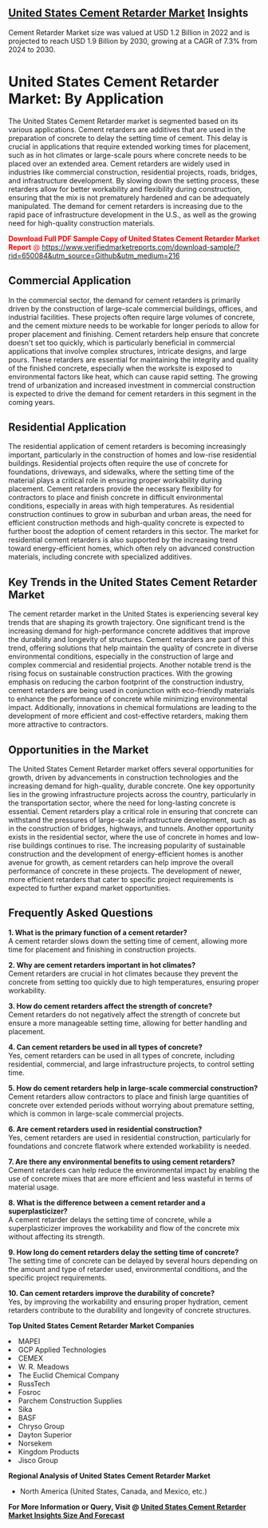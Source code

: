 <h2><a href="https://www.verifiedmarketreports.com/download-sample/?rid=650084&amp;utm_source=Github&amp;utm_medium=216" target="_blank">United States Cement Retarder Market</a> Insights</h2><p>Cement Retarder Market size was valued at USD 1.2 Billion in 2022 and is projected to reach USD 1.9 Billion by 2030, growing at a CAGR of 7.3% from 2024 to 2030.</p><p><h1>United States Cement Retarder Market: By Application</h1><p>The United States Cement Retarder market is segmented based on its various applications. Cement retarders are additives that are used in the preparation of concrete to delay the setting time of cement. This delay is crucial in applications that require extended working times for placement, such as in hot climates or large-scale pours where concrete needs to be placed over an extended area. Cement retarders are widely used in industries like commercial construction, residential projects, roads, bridges, and infrastructure development. By slowing down the setting process, these retarders allow for better workability and flexibility during construction, ensuring that the mix is not prematurely hardened and can be adequately manipulated. The demand for cement retarders is increasing due to the rapid pace of infrastructure development in the U.S., as well as the growing need for high-quality construction materials.<p><span class=""><span style="color: #ff0000;"><strong>Download Full PDF Sample Copy of United States Cement Retarder Market Report</strong> @ </span><a href="https://www.verifiedmarketreports.com/download-sample/?rid=650084&amp;utm_source=Github&amp;utm_medium=216" target="_blank">https://www.verifiedmarketreports.com/download-sample/?rid=650084&amp;utm_source=Github&amp;utm_medium=216</a></span></p></p><h2>Commercial Application</h2><p>In the commercial sector, the demand for cement retarders is primarily driven by the construction of large-scale commercial buildings, offices, and industrial facilities. These projects often require large volumes of concrete, and the cement mixture needs to be workable for longer periods to allow for proper placement and finishing. Cement retarders help ensure that concrete doesn't set too quickly, which is particularly beneficial in commercial applications that involve complex structures, intricate designs, and large pours. These retarders are essential for maintaining the integrity and quality of the finished concrete, especially when the worksite is exposed to environmental factors like heat, which can cause rapid setting. The growing trend of urbanization and increased investment in commercial construction is expected to drive the demand for cement retarders in this segment in the coming years.<h2>Residential Application</h2><p>The residential application of cement retarders is becoming increasingly important, particularly in the construction of homes and low-rise residential buildings. Residential projects often require the use of concrete for foundations, driveways, and sidewalks, where the setting time of the material plays a critical role in ensuring proper workability during placement. Cement retarders provide the necessary flexibility for contractors to place and finish concrete in difficult environmental conditions, especially in areas with high temperatures. As residential construction continues to grow in suburban and urban areas, the need for efficient construction methods and high-quality concrete is expected to further boost the adoption of cement retarders in this sector. The market for residential cement retarders is also supported by the increasing trend toward energy-efficient homes, which often rely on advanced construction materials, including concrete with specialized additives.<h2>Key Trends in the United States Cement Retarder Market</h2><p>The cement retarder market in the United States is experiencing several key trends that are shaping its growth trajectory. One significant trend is the increasing demand for high-performance concrete additives that improve the durability and longevity of structures. Cement retarders are part of this trend, offering solutions that help maintain the quality of concrete in diverse environmental conditions, especially in the construction of large and complex commercial and residential projects. Another notable trend is the rising focus on sustainable construction practices. With the growing emphasis on reducing the carbon footprint of the construction industry, cement retarders are being used in conjunction with eco-friendly materials to enhance the performance of concrete while minimizing environmental impact. Additionally, innovations in chemical formulations are leading to the development of more efficient and cost-effective retarders, making them more attractive to contractors.<h2>Opportunities in the Market</h2><p>The United States Cement Retarder market offers several opportunities for growth, driven by advancements in construction technologies and the increasing demand for high-quality, durable concrete. One key opportunity lies in the growing infrastructure projects across the country, particularly in the transportation sector, where the need for long-lasting concrete is essential. Cement retarders play a critical role in ensuring that concrete can withstand the pressures of large-scale infrastructure development, such as in the construction of bridges, highways, and tunnels. Another opportunity exists in the residential sector, where the use of concrete in homes and low-rise buildings continues to rise. The increasing popularity of sustainable construction and the development of energy-efficient homes is another avenue for growth, as cement retarders can help improve the overall performance of concrete in these projects. The development of newer, more efficient retarders that cater to specific project requirements is expected to further expand market opportunities.<h2>Frequently Asked Questions</h2><p><strong>1. What is the primary function of a cement retarder?</strong> <br> A cement retarder slows down the setting time of cement, allowing more time for placement and finishing in construction projects.</p><p><strong>2. Why are cement retarders important in hot climates?</strong> <br> Cement retarders are crucial in hot climates because they prevent the concrete from setting too quickly due to high temperatures, ensuring proper workability.</p><p><strong>3. How do cement retarders affect the strength of concrete?</strong> <br> Cement retarders do not negatively affect the strength of concrete but ensure a more manageable setting time, allowing for better handling and placement.</p><p><strong>4. Can cement retarders be used in all types of concrete?</strong> <br> Yes, cement retarders can be used in all types of concrete, including residential, commercial, and large infrastructure projects, to control setting time.</p><p><strong>5. How do cement retarders help in large-scale commercial construction?</strong> <br> Cement retarders allow contractors to place and finish large quantities of concrete over extended periods without worrying about premature setting, which is common in large-scale commercial projects.</p><p><strong>6. Are cement retarders used in residential construction?</strong> <br> Yes, cement retarders are used in residential construction, particularly for foundations and concrete flatwork where extended workability is needed.</p><p><strong>7. Are there any environmental benefits to using cement retarders?</strong> <br> Cement retarders can help reduce the environmental impact by enabling the use of concrete mixes that are more efficient and less wasteful in terms of material usage.</p><p><strong>8. What is the difference between a cement retarder and a superplasticizer?</strong> <br> A cement retarder delays the setting time of concrete, while a superplasticizer improves the workability and flow of the concrete mix without affecting its strength.</p><p><strong>9. How long do cement retarders delay the setting time of concrete?</strong> <br> The setting time of concrete can be delayed by several hours depending on the amount and type of retarder used, environmental conditions, and the specific project requirements.</p><p><strong>10. Can cement retarders improve the durability of concrete?</strong> <br> Yes, by improving the workability and ensuring proper hydration, cement retarders contribute to the durability and longevity of concrete structures.</p></p><p><strong>Top United States Cement Retarder Market Companies</strong></p><div data-test-id=""><p><li>MAPEI</li><li> GCP Applied Technologies</li><li> CEMEX</li><li> W. R. Meadows</li><li> The Euclid Chemical Company</li><li> RussTech</li><li> Fosroc</li><li> Parchem Construction Supplies</li><li> Sika</li><li> BASF</li><li> Chryso Group</li><li> Dayton Superior</li><li> Norsekem</li><li> Kingdom Products</li><li> Jisco Group</li></p><div><strong>Regional Analysis of&nbsp;United States Cement Retarder Market</strong></div><ul><li dir="ltr"><p dir="ltr">North America&nbsp;(United States, Canada, and Mexico, etc.)</p></li></ul><p><strong>For More Information or Query, Visit @&nbsp;</strong><strong><a href="https://www.verifiedmarketreports.com/product/cement-retarder-market/?utm_source=Github&amp;utm_medium=216" target="_blank">United States Cement Retarder Market Insights Size And Forecast</a></strong></p></div>
